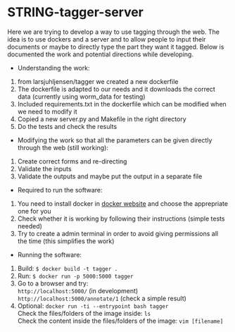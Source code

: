 # STRING-tagger-server

Here we are trying to develop a way to use tagging through the web. The idea is to  use dockers and a server and to allow people to input their documents or maybe to directly type the part they want it tagged. Below is documented the work and potential directions while developing.

* Understanding the work:
 1. from larsjuhljensen/tagger we created a new dockerfile
 2. The dockerfile is adapted to our needs and it downloads the correct data (currently using worm_data for testing)
 3. Included requirements.txt in the dockerfile which can be modified when we need to modify it
 4. Copied a new server.py and Makefile in the right directory
 5. Do the tests and check the results

* Modifying the work so that all the parameters can be given directly through the web (still working):
 1. Create correct forms and re-directing
 2. Validate the inputs
 3. Validate the outputs and maybe put the output in a separate file


* Required to run the software:
 1. You need to install docker in [docker website](https://docs.docker.com/) and choose the apprepriate one for you
 2. Check whether it is working by following their instructions (simple tests needed)
 3. Try to create a admin terminal in order to avoid giving permissions all the time (this simplifies the work)

* Running the software:
 1. Build: ``` $ docker build -t tagger . ```
 2. Run: ``` $ docker run -p 5000:5000 tagger ```
 3. Go to a browser and try:  
 ``` http://localhost:5000/ ```  (in development)  
 ``` http://localhost:5000/annotate/1 ```  (check a simple result)
 4. Optional: ``` docker run -ti --entrypoint bash tagger ```  
 Check the files/folders of the image inside: ``` ls ```  
 Check the content inside the files/folders of the image: ``` vim [filename] ```
